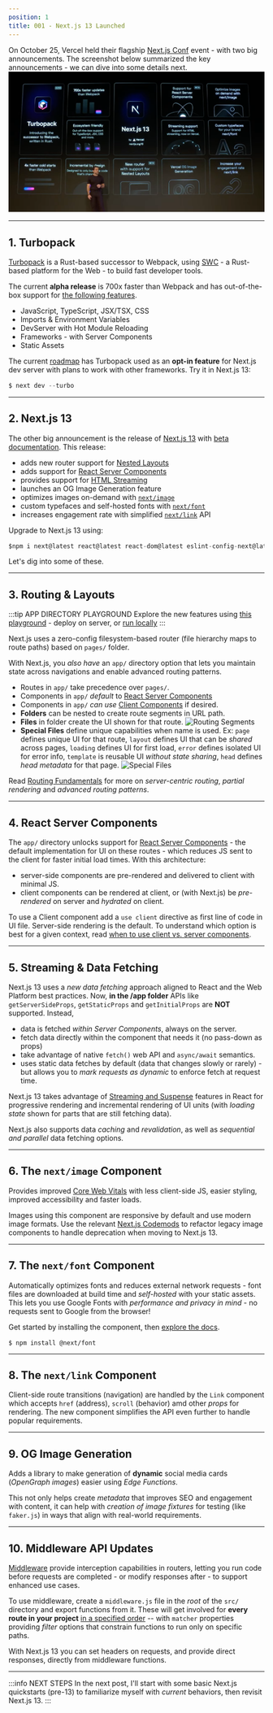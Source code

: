 ```yaml
---
position: 1
title: 001 - Next.js 13 Launched
---
```


On October 25, Vercel held their flagship [Next.js Conf](https://nextjs.org/conf) event - with two big announcements. The screenshot below summarized the key announcements - we can dive into some details next.
![Snapshot of announcements from Next.js Conf keynote](./img/001-next13.png)

---

## 1. Turbopack

[Turbopack](https://nextjs.org/blog/next-13#introducing-turbopack-alpha) is a Rust-based successor to Webpack, using [SWC](https://swc.rs/) - a Rust-based platform for the Web - to build fast developer tools.

The current **alpha release** is 700x faster than Webpack and has out-of-the-box support for [the following features](https://turbo.build/pack/docs/features). 
- JavaScript, TypeScript, JSX/TSX,  CSS
- Imports & Environment Variables
- DevServer with Hot Module Reloading 
- Frameworks - with Server Components 
- Static Assets 

The current [roadmap](https://turbo.build/pack/docs/roadmap) has Turbopack used as an **opt-in feature** for Next.js dev server with plans to work with other frameworks. Try it in Next.js 13:

```js
$ next dev --turbo
```
---

## 2. Next.js 13

The other big announcement is the release of [Next.js 13](https://nextjs.org/blog/next-13) with [beta documentation](https://beta.nextjs.org/docs). This release:
 - adds new router support for [Nested Layouts](https://nextjs.org/blog/next-13#layouts)
 - adds support for [React Server Components](https://nextjs.org/blog/next-13#server-components)
 - provides support for [HTML Streaming](https://nextjs.org/blog/next-13#streaming)
 - launches an OG Image Generation feature
 - optimizes images on-demand with [`next/image`](https://nextjs.org/blog/next-13#nextimage)
 - custom typefaces and self-hosted fonts with [`next/font`](https://nextjs.org/blog/next-13#nextfont)
 - increases engagement rate with simplified [`next/link`](https://nextjs.org/blog/next-13#breaking-changes) API

Upgrade to Next.js 13 using:

```js
$npm i next@latest react@latest react-dom@latest eslint-config-next@latest
```

Let's dig into some of these.

---

## 3. Routing & Layouts

:::tip APP DIRECTORY PLAYGROUND
Explore the new features using [this playground](https://vercel.com/templates/next.js/app-directory) - deploy on server, or [run locally](https://github.com/vercel/app-playground)
:::

Next.js uses a zero-config filesystem-based router (file hierarchy maps to route paths) based on `pages/` folder. 

With Next.js, you _also have_ an `app/` directory option that lets you maintain state across navigations and enable advanced routing patterns.
 - Routes in `app/` take precedence over `pages/`.
 - Components in `app/` _default_ to [React Server Components](https://beta.nextjs.org/docs/rendering/server-and-client-components) 
 - Components in `app/` _can use_ [Client Components](https://beta.nextjs.org/docs/rendering/server-and-client-components#client-components) if desired.
 - **Folders** can be nested to create route segments in URL path.
 - **Files** in folder create the UI shown for that route.
     ![Routing Segments](https://assets.vercel.com/image/upload/f_auto,q_100,w_1600/v1666568300/nextjs-docs/darkmode/route-segments-to-path-segments.png)
 - **Special Files** define unique capabilities when name is used. Ex: `page` defines unique UI for that route, `layout` defines UI that can be _shared_ across pages, `loading` defines UI for first load, `error` defines isolated UI for error info, `template` is reusable UI _without state sharing_, `head` defines _head metadata_ for that page.
    ![Special Files](https://assets.vercel.com/image/upload/f_auto,q_100,w_1600/v1666568300/nextjs-docs/darkmode/special-files.png)

Read [Routing Fundamentals](https://beta.nextjs.org/docs/routing/fundamentals) for more on _server-centric routing_, _partial rendering_ and _advanced routing patterns_.

---

## 4. React Server Components

The `app/` directory unlocks support for [React Server Components](https://vercel.com/blog/everything-about-react-server-components) - the default implementation for UI on these routes - which reduces JS sent to the client for faster initial load times. With this architecture:
 * server-side components are pre-rendered and delivered to client with minimal JS.
 * client components can be rendered at client, or (with Next.js) be _pre-rendered_ on server and _hydrated_ on client.

To use a Client component add a `use client` directive as first line of code in UI file. Server-side rendering is the default. To understand which option is best for a given context, read [when to use client vs. server components](https://beta.nextjs.org/docs/rendering/server-and-client-components#when-to-use-server-vs-client-components).

---

## 5. Streaming & Data Fetching

Next.js 13 uses a _new data fetching_ approach aligned to React and the Web Platform best practices. Now, **in the /app folder** APIs like `getServerSideProps`, `getStaticProps` and `getInitialProps` are **NOT** supported. Instead, 
 * data is fetched _within Server Components_, always on the server.
 * fetch data directly within the component that needs it (no pass-down as props)
 * take advantage of native `fetch()` web API and `async/await` semantics.
 * uses static data fetches by default (data that changes slowly or rarely) - but allows you to _mark requests as dynamic_ to enforce fetch at request time.

Next.js 13 takes advantage of [Streaming and Suspense](https://beta.nextjs.org/docs/data-fetching/fundamentals#streaming-and-suspense) features in React for progressive rendering and incremental rendering of UI units (with _loading state_ shown for parts that are still fetching data).

Next.js also supports data _caching_ and _revalidation_, as well as _sequential and parallel_ data fetching options.

---

## 6. The `next/image` Component

Provides improved [Core Web Vitals](https://web.dev/learn-core-web-vitals/) with less client-side JS, easier styling, improved accessibility and faster loads.

Images using this component are responsive by default and use modern image formats. Use the relevant [Next.js Codemods](https://nextjs.org/docs/advanced-features/codemods) to refactor legacy image components to handle deprecation when moving to Next.js 13.


---

## 7. The `next/font` Component

Automatically optimizes fonts and reduces external network requests - font files are downloaded at build time and _self-hosted_ with your static assets. This lets you use Google Fonts with _performance and privacy in mind_ - no requests sent to Google from the browser!

Get started by installing the component, then [explore the docs](https://nextjs.org/docs/basic-features/font-optimization).

```
$ npm install @next/font
```

---

## 8. The `next/link` Component

Client-side route transitions (navigation) are handled by the `Link` component which accepts `href` (address), `scroll` (behavior) amd other _props_ for rendering. The new component simplifies the API even further to handle popular requirements.

---

## 9. OG Image Generation

Adds a library to make generation of **dynamic** social media cards (_OpenGraph images_) easier using _Edge Functions_.

This not only helps create _metadata_ that improves SEO and engagement with content, it can help with _creation of image fixtures_ for testing (like `faker.js`) in ways that align with real-world requirements.


---

## 10. Middleware API Updates

[Middleware](https://nextjs.org/docs/advanced-features/middleware) provide interception capabilities in routers, letting you run code before requests are completed - or modify responses after - to support enhanced use cases.

To use middleware, create a `middleware.js` file in the _root_ of the `src/` directory and export functions from it. These will get involved for **every route in your project** [in a specified order](https://nextjs.org/docs/advanced-features/middleware#matching-paths) -- with `matcher` properties providing _filter_ options that constrain functions to run only on specific paths.

With Next.js 13 you can set headers on requests, and provide direct responses, directly from middleware functions.

---

:::info NEXT STEPS
In the next post, I'll start with some basic Next.js quickstarts (pre-13) to familiarize myself with _current_ behaviors, then revisit Next.js 13.
:::